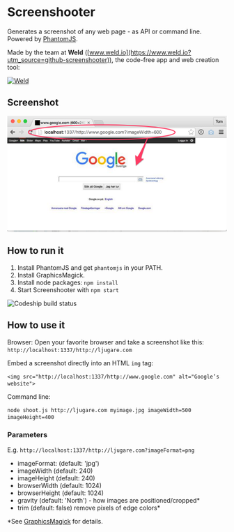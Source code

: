 # Screenshooter

Generates a screenshot of any web page - as API or command line. Powered by [PhantomJS](http://phantomjs.org).

Made by the team at **Weld** ([www.weld.io](https://www.weld.io?utm_source=github-screenshooter)), the code-free app and web creation tool:

[![Weld](https://s3-eu-west-1.amazonaws.com/weld-social-and-blog/gif/weld_explained.gif)](https://www.weld.io?utm_source=github-screenshooter)


## Screenshot

![Screenshooter](example.png)

## How to run it

1. Install PhantomJS and get `phantomjs` in your PATH.
2. Install GraphicsMagick.
2. Install node packages: `npm install`
3. Start Screenshooter with `npm start`

![Codeship build status](https://www.codeship.io/projects/2fe0e610-b368-0131-9eae-664e1beed1ef/status)


## How to use it

Browser: Open your favorite browser and take a screenshot like this: `http://localhost:1337/http://ljugare.com`

Embed a screenshot directly into an HTML `img` tag:

	<img src="http://localhost:1337/http://www.google.com" alt="Google’s website">

Command line:

	node shoot.js http://ljugare.com myimage.jpg imageWidth=500 imageHeight=400

### Parameters

E.g. `http://localhost:1337/http://ljugare.com?imageFormat=png`

* imageFormat: (default: 'jpg')
* imageWidth (default: 240)
* imageHeight (default: 240)
* browserWidth (default: 1024)
* browserHeight (default: 1024)
* gravity (default: 'North') - how images are positioned/cropped*
* trim (default: false) remove pixels of edge colors*

*See [GraphicsMagick](http://www.graphicsmagick.org/GraphicsMagick.html) for details.
